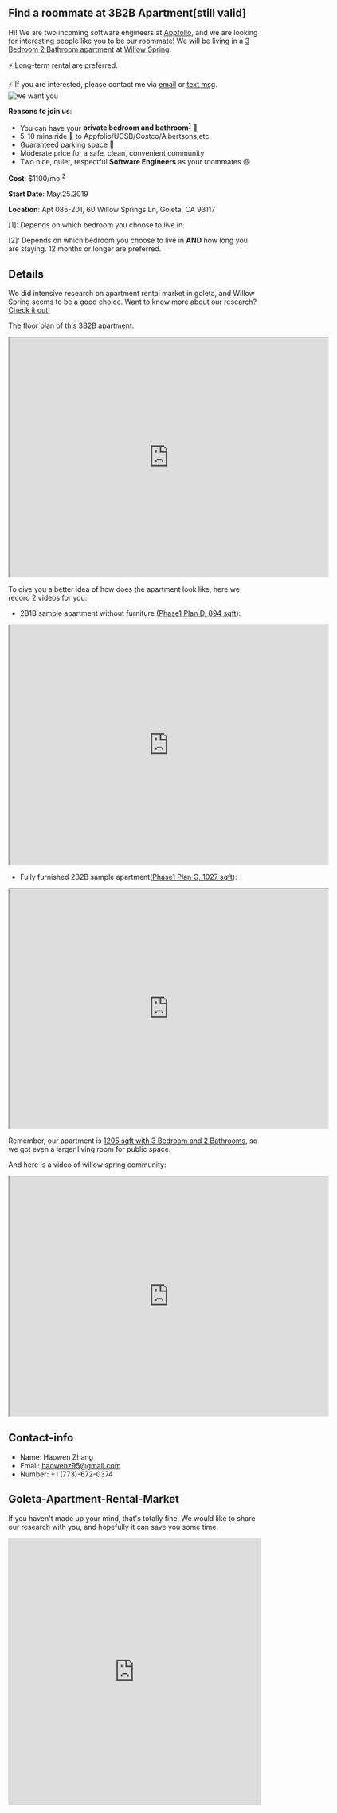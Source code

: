 ## Find a roommate at 3B2B Apartment[still valid]

Hi! We are two incoming software engineers at [Appfolio](https://www.appfolio.com/), and we are looking for interesting people like you to be our roommate! We will be living in a [3 Bedroom 2 Bathroom apartment](#details) at [Willow Spring](https://www.willowspringsapartments.com/apartments/ca/goleta/neighborhood).

⚡ Long-term rental are preferred.

⚡ If you are interested, please contact me via [email](#contact-info) or [text msg](#contact-info).
![we want you](http://www.allamericancoop.com/UserFiles/Images/Employment/wewantyou.jpg)

**Reasons to join us**:

- You can have your **private bedroom and bathroom<sup>[1](#myfootnote1)</sup>** 👑
- 5-10 mins ride 🚴 to Appfolio/UCSB/Costco/Albertsons,etc.
- Guaranteed parking space 🚗
- Moderate price for a safe, clean, convenient community
- Two nice, quiet, respectful **Software Engineers** as your roommates 😃

**Cost**: $1100/mo <sup>[2](#myfootnote1)</sup>

**Start Date**: May.25.2019

**Location**: Apt 085-201, 60 Willow Springs Ln, Goleta, CA 93117


<a name="myfootnote1">[1]</a>: Depends on which bedroom you choose to live in.

<a name="myfootnote1">[2]</a>: Depends on which bedroom you choose to live in  **AND** how long you are staying. 12 months or longer are preferred.

## Details
We did intensive research on apartment rental market in goleta, and Willow Spring seems to be a good choice. Want to know more about our research? [Check it out!](#goleta-apartment-rental-market)

The floor plan of this 3B2B apartment:
<iframe src="https://drive.google.com/file/d/1jUGQNJBw9o2557FOfZGkWPHIih396t2e/preview" width="640" height="480">3b2b</iframe>

To give you a better idea of how does the apartment look like, here we record 2 videos for you: 
- 2B1B sample apartment without furniture ([Phase1 Plan D, 894 sqft](https://g5-assets-cld-res.cloudinary.com/image/upload/q_auto,f_auto,fl_lossy/v1550614808/g5/g5-c-iqa3eb1r-the-towbes-group-inc-client/g5-cl-57asy0kb8-willow-springs/uploads/p_gsl70y.png)):
<iframe src="https://drive.google.com/file/d/1CB_v6DSBHU6PBJISnJu4_7m2cqxHSbiW/preview" width="640" height="480"></iframe>

- Fully furnished 2B2B sample apartment([Phase1 Plan G, 1027 sqft](https://drive.google.com/file/d/1SkHIWSx_iY-RFZUSvetiJmOKDVPKWinc/view)):
<iframe src="https://drive.google.com/file/d/149oBJPFk95JmoWGogqtznaw_B_9mXN0X/preview" width="640" height="480"></iframe>

Remember, our apartment is [1205 sqft with 3 Bedroom and 2 Bathrooms](#details),  so we got even a larger living room for public space.

And here is a video of willow spring community:
<iframe src="https://drive.google.com/file/d/1-EAQDkMM7NI6n2YTZHPJe_IJElrP6kWs/preview" width="640" height="480"></iframe>

## Contact-info
- Name: Haowen Zhang
- Email: haowenz95@gmail.com
- Number: +1 (773)-672-0374

## Goleta-Apartment-Rental-Market
If you haven't made up your mind, that's totally fine. We would like to share our research with you, and hopefully it can save you some time.

<iframe class="airtable-embed" src="https://airtable.com/embed/shriHr3ZOwwvBBM5J?backgroundColor=cyan&layout=card&viewControls=on" frameborder="0" onmousewheel="" width="100%" height="533" style="background: transparent; border: 1px solid #ccc;"></iframe>
